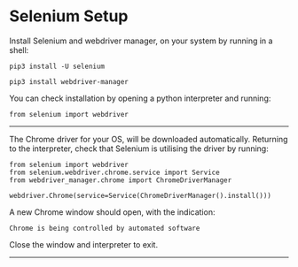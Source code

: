 # Selenium Setup

Install Selenium and webdriver manager, on your system by running in a shell:

    pip3 install -U selenium

    pip3 install webdriver-manager

You can check installation by opening a python interpreter and running:

    from selenium import webdriver

---
The Chrome driver for your OS, will be downloaded automatically.
Returning to the interpreter, check that Selenium is utilising the driver by
running:

    from selenium import webdriver
    from selenium.webdriver.chrome.service import Service
    from webdriver_manager.chrome import ChromeDriverManager

    webdriver.Chrome(service=Service(ChromeDriverManager().install()))

A new Chrome window should open, with the indication:

    Chrome is being controlled by automated software

Close the window and interpreter to exit.

---